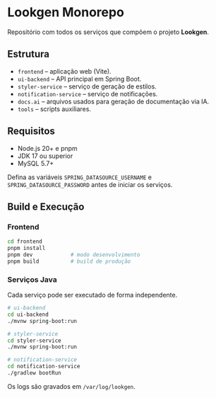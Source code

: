 # Lookgen Monorepo

Repositório com todos os serviços que compõem o projeto **Lookgen**.

## Estrutura

- `frontend` – aplicação web (Vite).
- `ui-backend` – API principal em Spring Boot.
- `styler-service` – serviço de geração de estilos.
- `notification-service` – serviço de notificações.
- `docs.ai` – arquivos usados para geração de documentação via IA.
- `tools` – scripts auxiliares.

## Requisitos

- Node.js 20+ e pnpm
- JDK 17 ou superior
- MySQL 5.7+

Defina as variáveis `SPRING_DATASOURCE_USERNAME` e `SPRING_DATASOURCE_PASSWORD` antes de iniciar os serviços.

## Build e Execução

### Frontend

```bash
cd frontend
pnpm install
pnpm dev            # modo desenvolvimento
pnpm build          # build de produção
```

### Serviços Java

Cada serviço pode ser executado de forma independente.

```bash
# ui-backend
cd ui-backend
./mvnw spring-boot:run
```

```bash
# styler-service
cd styler-service
./mvnw spring-boot:run
```

```bash
# notification-service
cd notification-service
./gradlew bootRun
```

Os logs são gravados em `/var/log/lookgen`.
